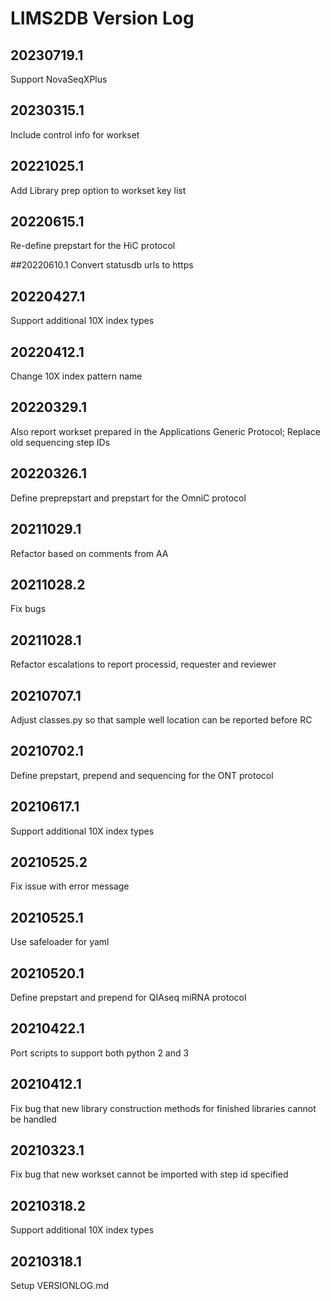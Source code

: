 # LIMS2DB Version Log

## 20230719.1
Support NovaSeqXPlus

## 20230315.1
Include control info for workset

## 20221025.1
Add Library prep option to workset key list

## 20220615.1
Re-define prepstart for the HiC protocol

##20220610.1
Convert statusdb urls to https

## 20220427.1
Support additional 10X index types

## 20220412.1
Change 10X index pattern name

## 20220329.1
Also report workset prepared in the Applications Generic Protocol; Replace old sequencing step IDs

## 20220326.1
Define preprepstart and prepstart for the OmniC protocol

## 20211029.1
Refactor based on comments from AA

## 20211028.2
Fix bugs

## 20211028.1
Refactor escalations to report processid, requester and reviewer

## 20210707.1
Adjust classes.py so that sample well location can be reported before RC

## 20210702.1
Define prepstart, prepend and sequencing for the ONT protocol

## 20210617.1
Support additional 10X index types

## 20210525.2
Fix issue with error message

## 20210525.1
Use safeloader for yaml

## 20210520.1
Define prepstart and prepend for QIAseq miRNA protocol

## 20210422.1
Port scripts to support both python 2 and 3

## 20210412.1
Fix bug that new library construction methods for finished libraries cannot be handled

## 20210323.1
Fix bug that new workset cannot be imported with step id specified

## 20210318.2
Support additional 10X index types

## 20210318.1
Setup VERSIONLOG.md

